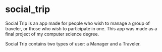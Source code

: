 # social_trip

Social Trip is an app made for people who wish to manage a group of traveler, or those who wish to participate in one.
This app was made as a final project of my computer science degree.

Social Trip contains two types of user: a Manager and a Traveler.


